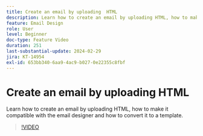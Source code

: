 ```yaml
---
title: Create an email by uploading  HTML
description: Learn how to create an email by uploading HTML, how to make it compatible with the email designer and how to convert it to a template.
feature: Email Design
role: User
level: Beginner
doc-type: Feature Video
duration: 251
last-substantial-update: 2024-02-29
jira: KT-14954
exl-id: 653bb340-6aa9-4ac9-b027-0e22355c8fbf
---
```

# Create an email by uploading  HTML

Learn how to create an email by uploading HTML, how to make it compatible with the email designer and how to convert it to a template.

>[!VIDEO](https://video.tv.adobe.com/v/3427633/?learn=on)
